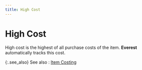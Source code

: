 ```yaml
---
title: High Cost
---
```


# High Cost


High cost is the highest of all purchase costs of the item. **Everest** automatically tracks this cost.


{:.see_also}
See also
: [Item Costing]({{site.mi_baseurl}}/item-profile-details/item-costing/item_costing.html)
